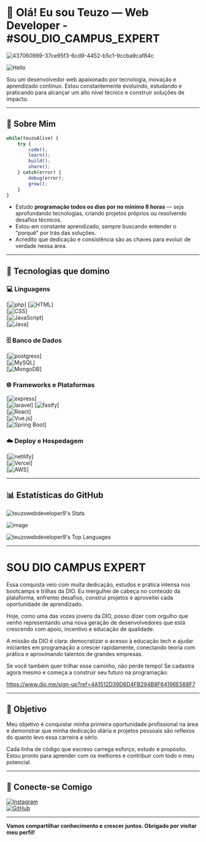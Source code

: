 # 👋 Olá! Eu sou Teuzo — Web Developer - #SOU_DIO_CAMPUS_EXPERT

 


![437060989-37ce95f3-6cd9-4452-b5c1-9ccba9caf84c](https://github.com/user-attachments/assets/8036f281-c56a-4bce-9729-20595a55675b)








![Hello](https://i.pinimg.com/originals/21/11/61/21116158daaeb1459b4ec0758505e1ad.gif)

Sou um desenvolvedor web apaixonado por tecnologia, inovação e aprendizado contínuo. Estou constantemente evoluindo, estudando e praticando para alcançar um alto nível técnico e construir soluções de impacto.

---

## 🧠 Sobre Mim
```javascript
while(teuzoAlive) {
    try {
        code();
        learn();
        build();
        share();
    } catch(error) {
        debug(error);
        grow();
    }
}


```
- Estudo **programação todos os dias por no mínimo 8 horas** — seja aprofundando tecnologias, criando projetos próprios ou resolvendo desafios técnicos.
- Estou em constante aprendizado, sempre buscando entender o "porquê" por trás das soluções.
- Acredito que dedicação e consistência são as chaves para evoluir de verdade nessa área.

---

## 🚀 Tecnologias que domino

### 💻 Linguagens


[![php](https://img.shields.io/badge/PHP-777BB4?style=for-the-badge&logo=php&logoColor=white)]
[![HTML](https://img.shields.io/badge/HTML5-E34F26?style=for-the-badge&logo=html5&logoColor=white)]  
[![CSS](https://img.shields.io/badge/CSS3-1572B6?style=for-the-badge&logo=css3&logoColor=white)]  
[![JavaScript](https://img.shields.io/badge/JavaScript-F7DF1E?style=for-the-badge&logo=javascript&logoColor=black)]   
[![Java](https://img.shields.io/badge/Java-007396?style=for-the-badge&logo=java&logoColor=white)]  

### 🗄️ Banco de Dados

[![postgress](https://img.shields.io/badge/PostgreSQL-4169E1?style=for-the-badge&logo=postgresql&logoColor=white)]  
[![MySQL](https://img.shields.io/badge/MySQL-4479A1?style=for-the-badge&logo=mysql&logoColor=white)]  
[![MongoDB](https://img.shields.io/badge/MongoDB-47A248?style=for-the-badge&logo=mongodb&logoColor=white)]  

### 🌐 Frameworks e Plataformas


[![express](https://img.shields.io/badge/Express.js-000000?style=for-the-badge&logo=express&logoColor=white)]  
[![laravel](https://img.shields.io/badge/Laravel-EF4135?style=for-the-badge&logo=laravel&logoColor=white)]
[![fastfy](https://img.shields.io/badge/Fastify-000000?style=for-the-badge&logo=fastify&logoColor=white)]  
[![React](https://img.shields.io/badge/React-61DAFB?style=for-the-badge&logo=react&logoColor=black)]  
[![Vue.js](https://img.shields.io/badge/Vue.js-35495E?style=for-the-badge&logo=vue.js&logoColor=4FC08D)]  
[![Spring Boot](https://img.shields.io/badge/Spring%20Boot-6DB33F?style=for-the-badge&logo=spring-boot&logoColor=white)]  

### ☁️ Deploy e Hospedagem

[![netilify](https://img.shields.io/badge/Netlify-00C7B7?style=for-the-badge&logo=netlify&logoColor=white)]  
[![Vercel](https://img.shields.io/badge/Vercel-000000?style=for-the-badge&logo=vercel&logoColor=white)]  
[![AWS](https://img.shields.io/badge/AWS-232F3E?style=for-the-badge&logo=amazon-aws&logoColor=white)]  

---

## 📊 Estatísticas do GitHub

![teuzowebdeveloper9's Stats](https://github-readme-stats.vercel.app/api?username=teuzowebdeveloper9&theme=vue-dark&show_icons=true&hide_border=true&count_private=true)



![image](https://github.com/user-attachments/assets/d6e3a8fc-cf7e-4477-8b73-d4a8fb7b939e)



![teuzowebdeveloper9's Top Languages](https://github-readme-stats.vercel.app/api/top-langs/?username=teuzowebdeveloper9&theme=vue-dark&show_icons=true&hide_border=true&layout=compact)

---
# SOU DIO CAMPUS EXPERT

Essa conquista veio com muita dedicação, estudos e prática intensa nos bootcamps e trilhas da DIO. Eu mergulhei de cabeça no conteúdo da plataforma, enfrentei desafios, construí projetos e aproveitei cada oportunidade de aprendizado.

Hoje, como uma das vozes jovens da DIO, posso dizer com orgulho que venho representando uma nova geração de desenvolvedores que está crescendo com apoio, incentivo e educação de qualidade.

A missão da DIO é clara: democratizar o acesso à educação tech e ajudar iniciantes em programação a crescer rapidamente, conectando teoria com prática e aproximando talentos de grandes empresas.

Se você também quer trilhar esse caminho, não perde tempo! Se cadastra agora mesmo e começa a construir seu futuro na programação:

https://www.dio.me/sign-up?ref=4A1512D39D6D4FB294B8F64196E568F7


---

## 🎯 Objetivo

Meu objetivo é conquistar minha primeira oportunidade profissional na área e demonstrar que minha dedicação diária e projetos pessoais são reflexos do quanto levo essa carreira a sério.

Cada linha de código que escrevo carrega esforço, estudo e propósito. Estou pronto para aprender com os melhores e contribuir com todo o meu potencial.

---

## 🤝 Conecte-se Comigo

[![Instagram](https://img.shields.io/badge/Instagram-E4405F?style=for-the-badge&logo=instagram&logoColor=white)](https://www.instagram.com/teteu.dev/)  
[![GitHub](https://img.shields.io/badge/GitHub-black?style=for-the-badge&logo=github)](https://github.com/teuzowebdeveloper9)

---

**Vamos compartilhar conhecimento e crescer juntos. Obrigado por visitar meu perfil!**
